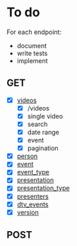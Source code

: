 # To do
For each endpoint:
- document
- write tests
- implement

## GET
- [x] [videos](./api.md#videos)
    - [x] /videos
    - [x] single video
    - [x] search
    - [x] date range
    - [x] event
    - [x] pagination
- [x] [person](./api.md#person)
- [x] [event](./api.md#event)
- [x] [event_type](./api.md#event_type)
- [x] [presentation](./api.md#presentation)
- [x] [presentation_type](./api.md#presentation_type)
- [x] [presenters](./api.md#presenters)
- [x] [dtv_events](./api.md#dtv_events)
- [x] [version](./api.md#version)

## POST
